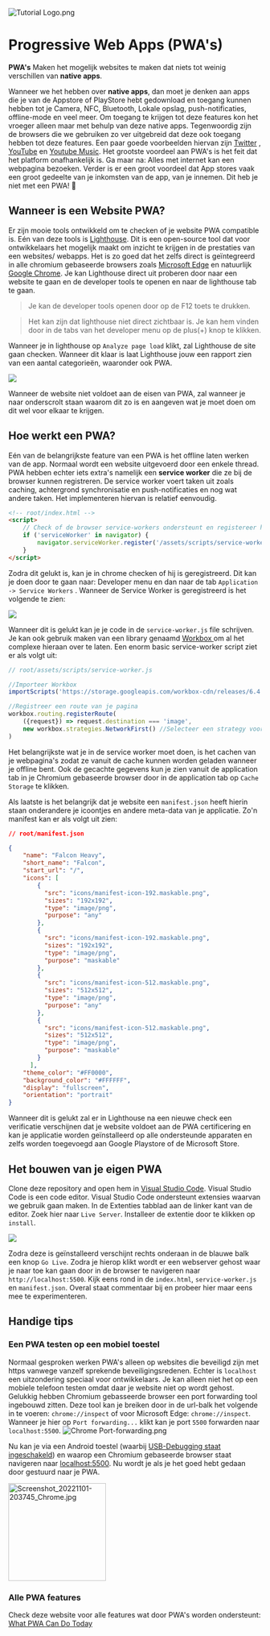 

![Tutorial Logo.png](https://github.com/StevenSlaa/PWA-Basics/blob/main/docs/images/Tutorial%20Logo.png?raw=true)

# Progressive Web Apps (PWA's)

**PWA's** Maken het mogelijk websites te maken dat niets tot weinig verschillen van **native apps**.

Wanneer we het hebben over **native apps**, dan moet je denken aan apps die je van de Appstore of PlayStore hebt gedownload en toegang kunnen hebben tot je Camera, NFC, Bluetooth, Lokale opslag, push-notificaties, offline-mode en veel meer. Om toegang te krijgen tot deze features kon het vroeger alleen maar met behulp van deze native apps. Tegenwoordig zijn de browsers die we gebruiken zo ver uitgebreid dat deze ook toegang hebben tot deze features. Een paar goede voorbeelden hiervan zijn [Twitter](https://twitter.com/home?lang=nl) , [YouTube](https://youtube.com) en [Youtube Music](https://music.youtube.com). Het grootste voordeel aan PWA's is het feit dat het platform onafhankelijk is. Ga maar na: Alles met internet kan een webpagina bezoeken. Verder is er een groot voordeel dat App stores vaak een groot gedeelte van je inkomsten van de app, van je innemen. Dit heb je niet met een PWA! 🤑

## Wanneer is een Website PWA?

Er zijn mooie tools ontwikkeld om te checken of je website PWA compatible is. Eén van deze tools is [Lighthouse](https://github.com/GoogleChrome/lighthouse). Dit is een open-source tool dat voor ontwikkelaars het mogelijk maakt om inzicht te krijgen in de prestaties van een websites/ webapps. Het is zo goed dat het zelfs direct is geïntegreerd in alle chromium gebaseerde browsers zoals [Microsoft Edge](https://www.microsoft.com/edge) en natuurlijk [Google Chrome](https://www.google.com/chrome).
Je kan Lighthouse direct uit proberen door naar een website te gaan en de developer tools te openen en naar de lighthouse tab te gaan.

> Je kan de developer tools openen door op de F12 toets te drukken.

> Het kan zijn dat lighthouse niet direct zichtbaar is. Je kan hem vinden door in de tabs van het developer menu op de plus(+) knop te klikken.

Wanneer je in lighthouse op `Analyze page load` klikt, zal Lighthouse de site gaan checken. Wanneer dit klaar is laat Lighthouse jouw een rapport zien van een aantal categorieën, waaronder ook PWA.

![](https://github.com/StevenSlaa/PWA-Basics/blob/main/docs/images/Lighouse%20Categories.png?raw=true)

Wanneer de website niet voldoet aan de eisen van PWA, zal wanneer je naar onderscrolt staan waarom dit zo is en aangeven wat je moet doen om dit wel voor elkaar te krijgen.

## Hoe werkt een PWA?

Eén van de belangrijkste feature van een PWA is het offline laten werken van de app. Normaal wordt een website uitgevoerd door een enkele thread. PWA hebben echter iets extra's namelijk een **service worker** die ze bij de browser kunnen registreren. De service worker voert taken uit zoals caching, achtergrond synchronisatie en push-notificaties en nog wat andere taken. Het implementeren hiervan is relatief eenvoudig.

```html
<!-- root/index.html -->
<script>
    // Check of de browser service-workers ondersteunt en registereer hem dan
    if ('serviceWorker' in navigator) {
        navigator.serviceWorker.register('/assets/scripts/service-worker.js')
    }
</script>
```

Zodra dit gelukt is, kan je in chrome checken of hij is geregistreerd. Dit kan je doen door te gaan naar: Developer menu en dan naar de tab `Application -> Service Workers` . Wanneer de Service Worker is geregistreerd is het volgende te zien:

![](https://github.com/StevenSlaa/PWA-Basics/blob/main/docs/images/Application%20Menu.png?raw=true)

Wanneer dit is gelukt kan je je code in de `service-worker.js` file schrijven. Je kan ook gebruik maken van een library genaamd [Workbox ](https://developer.chrome.com/docs/workbox)om al het complexe hieraan over te laten. Een enorm basic service-worker script ziet er als volgt uit:

```javascript
// root/assets/scripts/service-worker.js

//Importeer Workbox
importScripts('https://storage.googleapis.com/workbox-cdn/releases/6.4.1/workbox-sw.js');

//Registreer een route van je pagina
workbox.routing.registerRoute(
    ({request}) => request.destination === 'image',
    new workbox.strategies.NetworkFirst() //Selecteer een strategy voor het cachen van bestanden
)
```

Het belangrijkste wat je in de service worker moet doen, is het cachen van je webpagina's zodat ze vanuit de cache kunnen worden geladen wanneer je offline bent. Ook de gecachte gegevens kun je zien vanuit de application tab in je Chromium gebaseerde browser door in de application tab op `Cache Storage` te klikken. 

Als laatste is het belangrijk dat je website een `manifest.json` heeft hierin staan onderandere je icoontjes en andere meta-data van je applicatie. Zo'n manifest kan er als volgt uit zien:

```json
// root/manifest.json

{
    "name": "Falcon Heavy",
    "short_name": "Falcon",
    "start_url": "/",
    "icons": [
        {
          "src": "icons/manifest-icon-192.maskable.png",
          "sizes": "192x192",
          "type": "image/png",
          "purpose": "any"
        },
        {
          "src": "icons/manifest-icon-192.maskable.png",
          "sizes": "192x192",
          "type": "image/png",
          "purpose": "maskable"
        },
        {
          "src": "icons/manifest-icon-512.maskable.png",
          "sizes": "512x512",
          "type": "image/png",
          "purpose": "any"
        },
        {
          "src": "icons/manifest-icon-512.maskable.png",
          "sizes": "512x512",
          "type": "image/png",
          "purpose": "maskable"
        }
      ],
    "theme_color": "#FF0000",
    "background_color": "#FFFFFF",
    "display": "fullscreen",
    "orientation": "portrait"
}
```

Wanneer dit is gelukt zal er in Lighthouse na een nieuwe check een verificatie verschijnen dat je website voldoet aan de PWA certificering en kan je applicatie worden geïnstalleerd op alle ondersteunde apparaten en zelfs worden toegevoegd aan Google Playstore of de Microsoft Store.

## Het bouwen van je eigen PWA

Clone deze repository and open hem in [Visual Studio Code](https://code.visualstudio.com/). Visual Studio Code is een code editor. Visual Studio Code ondersteunt extensies waarvan we gebruik gaan maken. In de Extenties tabblad aan de linker kant van de editor. Zoek hier naar `Live Server`. Installeer de extentie door te klikken op `install`.

![](https://github.com/StevenSlaa/PWA-Basics/blob/main/docs/images/Live%20Server%20Extension.png?raw=true)

Zodra deze is geïnstalleerd verschijnt rechts onderaan in de blauwe balk een knop `Go Live`. Zodra je hierop klikt wordt er een webserver gehost waar je naar toe kan gaan door in de browser te navigeren naar `http://localhost:5500`. Kijk eens rond in de `index.html`, `service-worker.js` en `manifest.json`. Overal staat commentaar bij en probeer hier maar eens mee te experimenteren.

## Handige tips

### Een PWA testen op een mobiel toestel

Normaal gesproken werken PWA's alleen op websites die beveiligd zijn met https vanwege vanzelf sprekende beveiligingsredenen. Echter is `localhost` een uitzondering speciaal voor ontwikkelaars. Je kan alleen niet het op een mobiele telefoon testen omdat daar je website niet op wordt gehost. Gelukkig hebben Chromium gebasseerde browser een port forwarding tool ingebouwd zitten. Deze tool kan je breiken door in de url-balk het volgende in te voeren: `chrome://inspect` of voor Microsoft Edge: `chrome://inspect`. Wanneer je hier op `Port forwarding...` klikt kan je port `5500` forwarden naar `localhost:5500`.
![Chrome Port-forwarding.png](https://github.com/StevenSlaa/PWA-Basics/blob/main/docs/images/Chrome%20Port-forwarding.png?raw=true)

Nu kan je via een Android toestel (waarbij [USB-Debugging staat ingeschakeld](https://www.embarcadero.com/starthere/xe5/mobdevsetup/android/en/enabling_usb_debugging_on_an_android_device.html)) en waarop een Chromium gebaseerde browser staat navigeren naar [localhost:5500](http://localhost:5500). Nu wordt je als je het goed hebt gedaan door gestuurd naar je PWA.

<img title="" src="https://github.com/StevenSlaa/PWA-Basics/blob/main/docs/images/screenshot.jpg?raw=true" alt="Screenshot_20221101-203745_Chrome.jpg" width="194">

### Alle PWA features

Check deze website voor alle features wat door PWA's worden ondersteunt: [What PWA Can Do Today](https://whatpwacando.today/)
